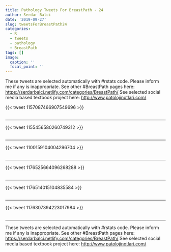 ```yaml
---
title: Pathology Tweets For BreastPath - 24
author: Serdar Balci
date: '2019-09-27'
slug: tweetsForBreastPath24
categories:
  - R
  - tweets
  - pathology
  - BreastPath
tags: []
image:
  caption: ''
  focal_point: ''
---
```



These tweets are selected automatically with #rstats code. Please inform me if any is inappropriate.
See other #BreastPath pages here: https://serdarbalci.netlify.com/categories/BreastPath/ 
See selected social media based textbook project here: http://www.patolojinotlari.com/

{{< tweet 1157087466907549696 >}}
<br>
<br>
<hr>
{{< tweet 1155456580260749312 >}}
<br>
<br>
<hr>
{{< tweet 1100159104004296704 >}}
<br>
<br>
<hr>
{{< tweet 1176525664096268288 >}}
<br>
<br>
<hr>
{{< tweet 1176514015104835584 >}}
<br>
<br>
<hr>
{{< tweet 1176307394223017984 >}}
<br>
<br>
<hr>


These tweets are selected automatically with #rstats code. Please inform me if any is inappropriate.
See other #BreastPath pages here: https://serdarbalci.netlify.com/categories/BreastPath/ 
See selected social media based textbook project here: http://www.patolojinotlari.com/
